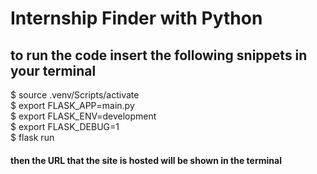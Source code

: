 # Internship Finder with Python

## to run the code insert the following snippets in your terminal

$ source .venv/Scripts/activate<br>
$ export FLASK_APP=main.py<br>
$ export FLASK_ENV=development<br>
$ export FLASK_DEBUG=1<br>
$ flask run<br>

#### then the URL that the site is hosted will be shown in the terminal
